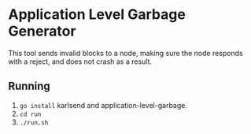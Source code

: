 # Application Level Garbage Generator
This tool sends invalid blocks to a node, making sure the node responds with a reject, and does not crash as a result.

## Running
 1. `go install` karlsend and application-level-garbage.
 2. `cd run`
 3. `./run.sh`


